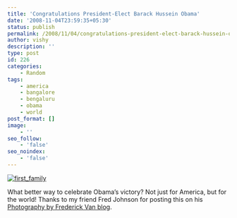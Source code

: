 ```yaml
---
title: 'Congratulations President-Elect Barack Hussein Obama'
date: '2008-11-04T23:59:35+05:30'
status: publish
permalink: /2008/11/04/congratulations-president-elect-barack-hussein-obama
author: vishy
description: ''
type: post
id: 226
categories: 
    - Random
tags:
    - america
    - bangalore
    - bengaluru
    - obama
    - world
post_format: []
image:
    - ''
seo_follow:
    - 'false'
seo_noindex:
    - 'false'
---
```

[![first_family](http://ulaar.files.wordpress.com/2008/11/first_family.jpg "first_family")](http://ulaar.files.wordpress.com/2008/11/first_family.jpg)

What better way to celebrate Obama’s victory? Not just for America, but for the world! Thanks to my friend Fred Johnson for posting this on his [Photography by Frederick Van blog](http://frederickvan.com/blog/2008/11/04/congratulations-president-elect-barack-obama/).